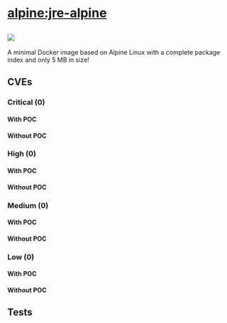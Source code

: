 # [alpine:jre-alpine](https://hub.docker.com/_/alpine?tab=tags)
![](https://img.shields.io/static/v1?label=tag&message=jre-alpine&color=blue)
---
<p>
A minimal Docker image based on Alpine Linux with a complete package index and only 5 MB in size!
</p>

## CVEs
### Critical (0)
#### With POC

#### Without POC


### High (0)
#### With POC

#### Without POC


### Medium (0)
#### With POC

#### Without POC


### Low (0)
#### With POC

#### Without POC


## Tests
